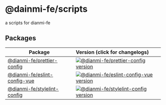 # @dainmi-fe/scripts

a scripts for dianmi-fe

## Packages

| Package | Version (click for changelogs) |
| --- | :-- |
| [@dianmi-fe/prettier-config](packages/prettier-config) | [![@dianmi-fe/prettier-config version](https://img.shields.io/npm/v/@dianmi-fe/prettier-config.svg?label=%20)](packages/prettier-config/CHANGELOG.md) |
| [@dianmi-fe/eslint-config-vue](packages/eslint-config-vue) | [![@dianmi-fe/eslint-config-vue version](https://img.shields.io/npm/v/@dianmi-fe/eslint-config-vue.svg?label=%20)](packages/eslint-config-vue/CHANGELOG.md) |
| [@dianmi-fe/stylelint-config](packages/stylelint-config) | [![@dianmi-fe/stylelint-config version](https://img.shields.io/npm/v/@dianmi-fe/stylelint-config.svg?label=%20)](packages/stylelint-config/CHANGELOG.md) |
